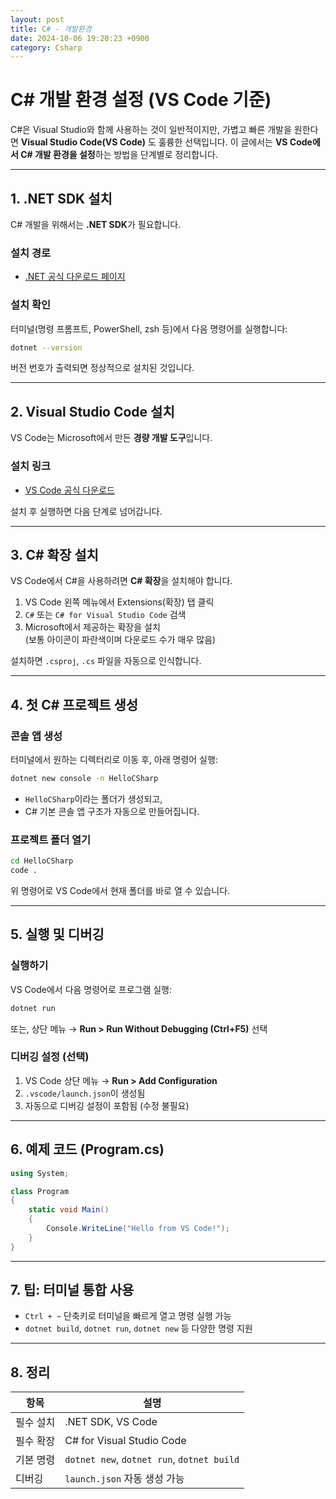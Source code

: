 ```yaml
---
layout: post
title: C# - 개발환경
date: 2024-10-06 19:20:23 +0900
category: Csharp
---
```

# C# 개발 환경 설정 (VS Code 기준)

C#은 Visual Studio와 함께 사용하는 것이 일반적이지만, 가볍고 빠른 개발을 원한다면 **Visual Studio Code(VS Code)** 도 훌륭한 선택입니다. 이 글에서는 **VS Code에서 C# 개발 환경을 설정**하는 방법을 단계별로 정리합니다.

---

## 1. .NET SDK 설치

C# 개발을 위해서는 **.NET SDK**가 필요합니다.

### 설치 경로
- [.NET 공식 다운로드 페이지](https://dotnet.microsoft.com/en-us/download)

### 설치 확인
터미널(명령 프롬프트, PowerShell, zsh 등)에서 다음 명령어를 실행합니다:

```bash
dotnet --version
```

버전 번호가 출력되면 정상적으로 설치된 것입니다.

---

## 2. Visual Studio Code 설치

VS Code는 Microsoft에서 만든 **경량 개발 도구**입니다.

### 설치 링크
- [VS Code 공식 다운로드](https://code.visualstudio.com/)

설치 후 실행하면 다음 단계로 넘어갑니다.

---

## 3. C# 확장 설치

VS Code에서 C#을 사용하려면 **C# 확장**을 설치해야 합니다.

1. VS Code 왼쪽 메뉴에서 Extensions(확장) 탭 클릭
2. `C#` 또는 `C# for Visual Studio Code` 검색
3. Microsoft에서 제공하는 확장을 설치  
   (보통 아이콘이 파란색이며 다운로드 수가 매우 많음)

설치하면 `.csproj`, `.cs` 파일을 자동으로 인식합니다.

---

## 4. 첫 C# 프로젝트 생성

### 콘솔 앱 생성

터미널에서 원하는 디렉터리로 이동 후, 아래 명령어 실행:

```bash
dotnet new console -n HelloCSharp
```

- `HelloCSharp`이라는 폴더가 생성되고,
- C# 기본 콘솔 앱 구조가 자동으로 만들어집니다.

### 프로젝트 폴더 열기

```bash
cd HelloCSharp
code .
```

위 명령어로 VS Code에서 현재 폴더를 바로 열 수 있습니다.

---

## 5. 실행 및 디버깅

### 실행하기

VS Code에서 다음 명령어로 프로그램 실행:

```bash
dotnet run
```

또는, 상단 메뉴 → **Run > Run Without Debugging (Ctrl+F5)** 선택

### 디버깅 설정 (선택)

1. VS Code 상단 메뉴 → **Run > Add Configuration**
2. `.vscode/launch.json`이 생성됨
3. 자동으로 디버깅 설정이 포함됨 (수정 불필요)

---

## 6. 예제 코드 (Program.cs)

```csharp
using System;

class Program
{
    static void Main()
    {
        Console.WriteLine("Hello from VS Code!");
    }
}
```

---

## 7. 팁: 터미널 통합 사용

- `Ctrl + ~` 단축키로 터미널을 빠르게 열고 명령 실행 가능
- `dotnet build`, `dotnet run`, `dotnet new` 등 다양한 명령 지원

---

## 8. 정리

| 항목 | 설명 |
|------|------|
| 필수 설치 | .NET SDK, VS Code |
| 필수 확장 | C# for Visual Studio Code |
| 기본 명령 | `dotnet new`, `dotnet run`, `dotnet build` |
| 디버깅 | `launch.json` 자동 생성 가능 |
